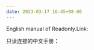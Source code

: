 ```yaml
---
date: 2023-03-17 16:45+08:00
---
```


English manual of Readonly.Link:

<readonlylink href="https://readonly.link/contents/manual/en.json" />

只读连接的中文手册：

<readonlylink href="https://readonly.link/contents/manual/zh.json" />
